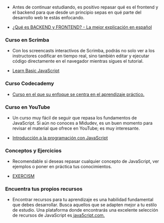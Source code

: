 * Antes de continuar estudiando, es positivo repasar qué es el frontend y el backend para que desde un principio sepas en qué parte del
desarrollo web te estás enfocando.

* <a href = "https://www.youtube.com/watch?v=50RbVujPPGs"> ¿Qué es BACKEND y FRONTEND? - La mejor explicación en español </a>

### Curso en Scrimba
* Con los screencasts interactivos de Scrimba, podrás no solo ver a los instructores codificar en tiempo real,
sino también editar y ejecutar código directamente en el navegador mientras sigues el tutorial.

* <a href = "https://scrimba.com/learn/basicjavascript"> Learn Basic JavaScript </a>

### Curso Codecademy
* <a href = "https://www.codecademy.com/learn/introduction-to-javascript"> Curso en el que su enfoque se centra en el aprendizaje práctico. </a>

### Curso en YouTube
* Un curso muy fácil de seguir que repasa los fundamentos de JavaScript. Si aún no conoces a Midudev,
es un buen momento para revisar el material que ofrece en YouTube; es muy interesante.

* <a href = "https://www.youtube.com/watch?v=Z34BF9PCfYg"> Introducción a la programación con JavaScript </a>

### Conceptos y Ejercicios
* Recomendable si deseas repasar cualquier concepto de JavaScript, ver ejemplos o poner en práctica tus conocimientos.

* <a href = "https://exercism.org/tracks/javascript/concepts"> EXERCISM </a>

### Encuentra tus propios recursos
* Encontrar recursos para tu aprendizaje es una habilidad fundamental que debes desarrollar.
Busca aquellos que se adapten mejor a tu estilo de estudio. Una plataforma donde encontrarás
una excelente selección de recursos de JavaScript es<a href = "https://www.java5cript.com/"> java5cript.com.</a>

